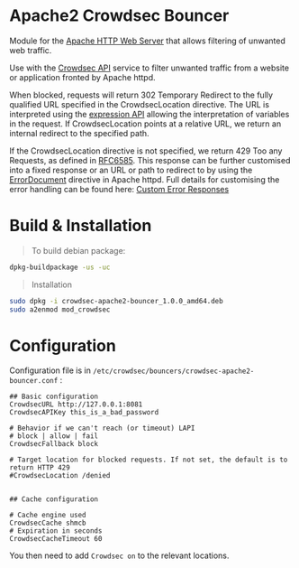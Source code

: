 # Apache2 Crowdsec Bouncer

Module for the [Apache HTTP Web Server](https://httpd.apache.org) that allows filtering of unwanted web traffic.

Use with the [Crowdsec API](https://www.crowdsec.net) service to filter unwanted traffic from a website or application fronted by Apache httpd.

When blocked, requests will return 302 Temporary Redirect to the fully qualified
URL specified in the CrowdsecLocation directive. The URL is interpreted using the
[expression API](https://httpd.apache.org/docs/2.4/expr.html) allowing the
interpretation of variables in the request. If CrowdsecLocation points at a relative
URL, we return an internal redirect to the specified path.

If the CrowdsecLocation directive is not specified, we return 429 Too any Requests,
as defined in
[RFC6585](https://datatracker.ietf.org/doc/html/rfc6585#section-4). This
response can be further customised into a fixed response or an URL or path to
redirect to by using the
[ErrorDocument](https://httpd.apache.org/docs/2.4/mod/core.html#errordocument)
directive in Apache httpd. Full details for customising the error handling
can be found here:
[Custom Error Responses](https://httpd.apache.org/docs/2.4/custom-error.html)

# Build & Installation

> To build debian package:

```bash
dpkg-buildpackage -us -uc
```

> Installation

```bash
sudo dpkg -i crowdsec-apache2-bouncer_1.0.0_amd64.deb
sudo a2enmod mod_crowdsec
```

# Configuration

Configuration file is in `/etc/crowdsec/bouncers/crowdsec-apache2-bouncer.conf` :

```
## Basic configuration
CrowdsecURL http://127.0.0.1:8081
CrowdsecAPIKey this_is_a_bad_password

# Behavior if we can't reach (or timeout) LAPI
# block | allow | fail
CrowdsecFallback block

# Target location for blocked requests. If not set, the default is to return HTTP 429
#CrowdsecLocation /denied


## Cache configuration

# Cache engine used
CrowdsecCache shmcb
# Expiration in seconds
CrowdsecCacheTimeout 60
```

You then need to add `Crowdsec on` to the relevant locations.


<!-- 

```
# Load required modules
<IfModule !crowdsec_module>
  LoadModule crowdsec_module modules/mod_crowdsec.so
</IfModule>
<IfModule !proxy_module>
  LoadModule proxy_module modules/mod_proxy.so
</IfModule>
<IfModule !proxy_http_module>
  LoadModule proxy_http_module modules/mod_proxy_http.so
</IfModule>
<IfModule !socache_shmcb_module>
  LoadModule socache_shmcb_module modules/mod_socache_shmcb.so
</IfModule>

# Basic configuration:
CrowdsecURL http://localhost:8080
CrowdsecAPIKey [...]

CrowdsecCache shmcb
CrowdsecCacheTimeout 60

CrowdsecFallback block

<Proxy "http://localhost:8080">
  ProxySet connectiontimeout=1 timeout=5
</Proxy>

<Location />
  Crowdsec on
</Location>

<Location /one/>
  CrowdsecLocation "IP Address Blocked"
</Location>

<Location /two/>
  CrowdsecLocation https://somewhere.example.com/blocked.html
</Location>

<Location /three/>
  CrowdsecLocation /you-are-blocked.html
</Location>

<Location /four/>
  CrowdsecLocation https://somewhere.example.com/blocked.html?ip=%{REMOTE_ADDR}
</Location>
```

## directives

| Directive | Description |
| ------ | ----------- |
| Crowdsec  | Enable crowdsec in the given location. Defaults to 'off'. |
| CrowdsecURL   | Set to the URL of the Crowdsec API. For example: http://localhost:8080. |
| CrowdsecAPIKey | Set to the API key of the Crowdsec API. Add an API key using 'cscli bouncers add'. |
| CrowdsecCache    | Enable the crowdsec cache. Defaults to 'none'. Options detailed here: https://httpd.apache.org/docs/2.4/socache.html. |
| CrowdsecCacheTimeout    | Set the crowdsec cache timeout. Defaults to 60 seconds. |
| CrowdsecFallback  | How to respond if the Crowdsec API is not available. 'fail' returns a 500 Internal Server Error. 'block' returns a 302 Redirect (or 429 Too Many Requests if CrowdsecLocation is unset). 'allow' will allow the request through. Default to 'fail'. |
| CrowdsecLocation | Set to the URL to redirect to when the IP address is banned. May be a path, or a full URL. For example: /sorry.html |

## caching

The results of a ban may be optionally cached using the [Apache shared object cache](https://httpd.apache.org/docs/2.4/socache.html).

The CrowdsecCacheTimeout directive controls the amount of time in seconds that the
response will be cached for.

## fallback

Should the Crowdsec API be unavailable, you can control the behaviour of mod_crowdsec
with the CrowdsecFallback directive. By default, failure to determine the status of
an IP address will cause mod_crowdsec to return 500 Internal Server Error. To override
this and have mod_crowdsec block all requests, set to 'block'. If you wish to fail open,
set this to 'allow'.

The timeouts for connection to and communication with the crowdsec API are controlled by
mod_proxy using the [ProxySet](https://httpd.apache.org/docs/2.4/mod/mod_proxy.html#proxyset) directive. Set the connectiontimeout and timeout options to
control how long to wait for crowdsec to respond. -->

